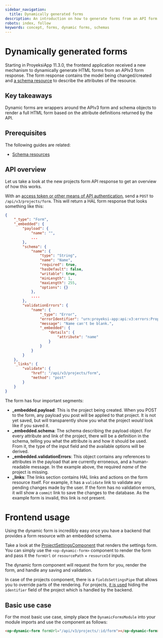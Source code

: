 ```yaml
---
sidebar_navigation:
  title: Dynamically generated forms
description: An introduction on how to generate forms from an API form object
robots: index, follow
keywords: concept, forms, dynamic forms, schemas
---
```




# Dynamically generated forms

Starting in ProyeksiApp 11.3.0, the frontend application received a new mechanism to dynamically generate HTML forms from an APIv3 form response. The form response contains the model being changed/created and [a schema resource](../resource-schemas/) to describe the attributes of the resource.



## Key takeaways

Dynamic forms are wrappers around the APIv3 form and schema objects to render a full HTML form based on the attribute definitions returned by the API.

## Prerequisites

The following guides are related:

- [Schema resources](../resource-schemas/) 




## API overview

Let us take a look at the new projects form API response to get an overview of how this works.

With an [access token or other means of API authentication](../../../api/introduction/#authentication), send a `POST` to `/api/v3/projects/form`. This will return a HAL form response that looks something like this:



```json
{
    "_type": "Form",
    "_embedded": {
        "payload": {
            "name": "",
            ...
        },
        "schema": {
            "name": {
                "type": "String",
                "name": "Name",
                "required": true,
                "hasDefault": false,
                "writable": true,
                "minLength": 1,
                "maxLength": 255,
                "options": {}
            },
            ....
        },
        "validationErrors": {
            "name": {
                "_type": "Error",
                "errorIdentifier": "urn:proyeksi-app:api:v3:errors:PropertyConstraintViolation",
                "message": "Name can't be blank.",
                "_embedded": {
                    "details": {
                        "attribute": "name"
                    }
                }
            }
        }
    },
    "_links": {
        "validate": {
            "href": "/api/v3/projects/form",
            "method": "post"
        }
    }
}        
```



The form has four important segments:

- **_embedded.payload**: This is the project being created. When you POST to the form, any payload you post will be applied to that project. It is not yet saved, but will transparently show you what the project _would_ look like if you saved it.
- **_embedded.schema**: The schema describing the payload object. For every attribute and link of the project, there will be a definition in the schema, telling you what the attribute is and how it should be used. From it, the type of the input field and the available options will be derived.
- **_embedded.validationErrors**: This object contains any references to attributes in the payload that are currently erroneous, and a human-readable message. In the example above, the required _name_ of the project is missing.
- **_links**: The links section contains HAL links and actions on the form resource itself. For example, it has a `validate` link to validate any pending changes made by the user. If the form has no validation errors, it will show a `commit` link to save the changes to the database. As the example form is invalid, this link is not present.



# Frontend usage

Using the dynamic form is incredibly easy once you have a backend that provides a form resource with an embedded schema.

Take a look at the [ProjectSettingsComponent](https://github.com/opf/openproject/blob/dev/frontend/src/app/modules/projects/components/projects/projects.component.html) that renders the settings form. You can simply use the `<op-dynamic-form>` component to render the form and pass it the `formUrl` or `resourcePath` + `resourceId` inputs.

The dynamic form component will request the form for you, render the form, and handle any saving and validation.

In case of the projects component, there is a `fieldsSettingsPipe` that allows you to override parts of the rendering. For projects, [it is used](https://github.com/opf/openproject/blob/4700b77033c0161bb66986de253f0f4bccb8388e/frontend/src/app/modules/projects/components/projects/projects.component.ts#L31-L44) hiding the `identifier` field of the project which is handled by the backend.



## Basic use case

For the most basic use case, simply place the `DynamicFormsModule` into your module imports and use the component as follows:

```html
<op-dynamic-form formUrl="/api/v3/projects/:id/form"></op-dynamic-form>
```

